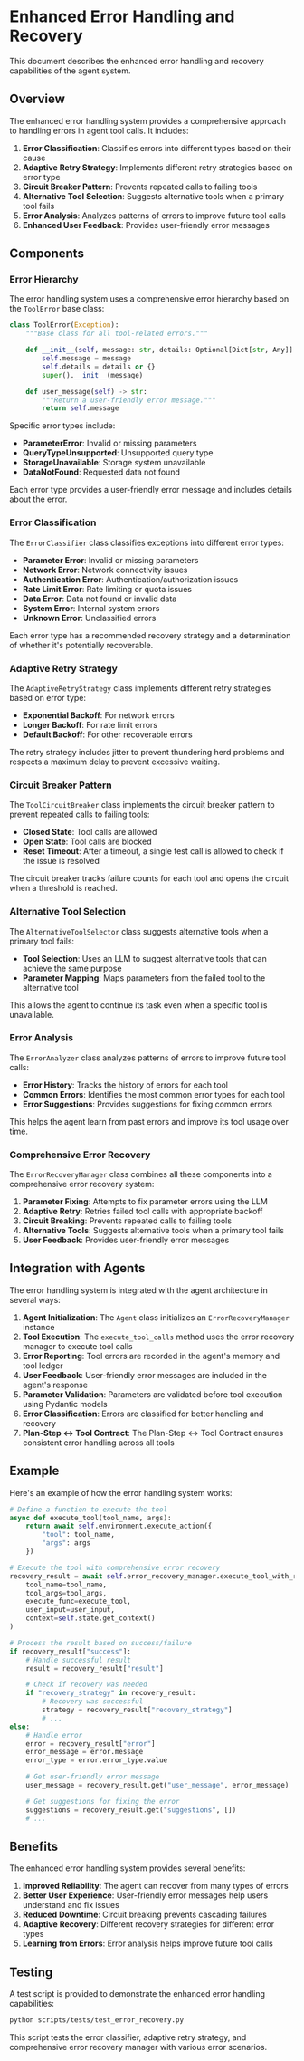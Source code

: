 # Enhanced Error Handling and Recovery

This document describes the enhanced error handling and recovery capabilities of the agent system.

## Overview

The enhanced error handling system provides a comprehensive approach to handling errors in agent tool calls. It includes:

1. **Error Classification**: Classifies errors into different types based on their cause
2. **Adaptive Retry Strategy**: Implements different retry strategies based on error type
3. **Circuit Breaker Pattern**: Prevents repeated calls to failing tools
4. **Alternative Tool Selection**: Suggests alternative tools when a primary tool fails
5. **Error Analysis**: Analyzes patterns of errors to improve future tool calls
6. **Enhanced User Feedback**: Provides user-friendly error messages

## Components

### Error Hierarchy

The error handling system uses a comprehensive error hierarchy based on the `ToolError` base class:

```python
class ToolError(Exception):
    """Base class for all tool-related errors."""

    def __init__(self, message: str, details: Optional[Dict[str, Any]] = None):
        self.message = message
        self.details = details or {}
        super().__init__(message)

    def user_message(self) -> str:
        """Return a user-friendly error message."""
        return self.message
```

Specific error types include:

- **ParameterError**: Invalid or missing parameters
- **QueryTypeUnsupported**: Unsupported query type
- **StorageUnavailable**: Storage system unavailable
- **DataNotFound**: Requested data not found

Each error type provides a user-friendly error message and includes details about the error.

### Error Classification

The `ErrorClassifier` class classifies exceptions into different error types:

- **Parameter Error**: Invalid or missing parameters
- **Network Error**: Network connectivity issues
- **Authentication Error**: Authentication/authorization issues
- **Rate Limit Error**: Rate limiting or quota issues
- **Data Error**: Data not found or invalid data
- **System Error**: Internal system errors
- **Unknown Error**: Unclassified errors

Each error type has a recommended recovery strategy and a determination of whether it's potentially recoverable.

### Adaptive Retry Strategy

The `AdaptiveRetryStrategy` class implements different retry strategies based on error type:

- **Exponential Backoff**: For network errors
- **Longer Backoff**: For rate limit errors
- **Default Backoff**: For other recoverable errors

The retry strategy includes jitter to prevent thundering herd problems and respects a maximum delay to prevent excessive waiting.

### Circuit Breaker Pattern

The `ToolCircuitBreaker` class implements the circuit breaker pattern to prevent repeated calls to failing tools:

- **Closed State**: Tool calls are allowed
- **Open State**: Tool calls are blocked
- **Reset Timeout**: After a timeout, a single test call is allowed to check if the issue is resolved

The circuit breaker tracks failure counts for each tool and opens the circuit when a threshold is reached.

### Alternative Tool Selection

The `AlternativeToolSelector` class suggests alternative tools when a primary tool fails:

- **Tool Selection**: Uses an LLM to suggest alternative tools that can achieve the same purpose
- **Parameter Mapping**: Maps parameters from the failed tool to the alternative tool

This allows the agent to continue its task even when a specific tool is unavailable.

### Error Analysis

The `ErrorAnalyzer` class analyzes patterns of errors to improve future tool calls:

- **Error History**: Tracks the history of errors for each tool
- **Common Errors**: Identifies the most common error types for each tool
- **Error Suggestions**: Provides suggestions for fixing common errors

This helps the agent learn from past errors and improve its tool usage over time.

### Comprehensive Error Recovery

The `ErrorRecoveryManager` class combines all these components into a comprehensive error recovery system:

1. **Parameter Fixing**: Attempts to fix parameter errors using the LLM
2. **Adaptive Retry**: Retries failed tool calls with appropriate backoff
3. **Circuit Breaking**: Prevents repeated calls to failing tools
4. **Alternative Tools**: Suggests alternative tools when a primary tool fails
5. **User Feedback**: Provides user-friendly error messages

## Integration with Agents

The error handling system is integrated with the agent architecture in several ways:

1. **Agent Initialization**: The `Agent` class initializes an `ErrorRecoveryManager` instance
2. **Tool Execution**: The `execute_tool_calls` method uses the error recovery manager to execute tool calls
3. **Error Reporting**: Tool errors are recorded in the agent's memory and tool ledger
4. **User Feedback**: User-friendly error messages are included in the agent's response
5. **Parameter Validation**: Parameters are validated before tool execution using Pydantic models
6. **Error Classification**: Errors are classified for better handling and recovery
7. **Plan-Step ↔ Tool Contract**: The Plan-Step ↔ Tool Contract ensures consistent error handling across all tools

## Example

Here's an example of how the error handling system works:

```python
# Define a function to execute the tool
async def execute_tool(tool_name, args):
    return await self.environment.execute_action({
        "tool": tool_name,
        "args": args
    })

# Execute the tool with comprehensive error recovery
recovery_result = await self.error_recovery_manager.execute_tool_with_recovery(
    tool_name=tool_name,
    tool_args=tool_args,
    execute_func=execute_tool,
    user_input=user_input,
    context=self.state.get_context()
)

# Process the result based on success/failure
if recovery_result["success"]:
    # Handle successful result
    result = recovery_result["result"]

    # Check if recovery was needed
    if "recovery_strategy" in recovery_result:
        # Recovery was successful
        strategy = recovery_result["recovery_strategy"]
        # ...
else:
    # Handle error
    error = recovery_result["error"]
    error_message = error.message
    error_type = error.error_type.value

    # Get user-friendly error message
    user_message = recovery_result.get("user_message", error_message)

    # Get suggestions for fixing the error
    suggestions = recovery_result.get("suggestions", [])
    # ...
```

## Benefits

The enhanced error handling system provides several benefits:

1. **Improved Reliability**: The agent can recover from many types of errors
2. **Better User Experience**: User-friendly error messages help users understand and fix issues
3. **Reduced Downtime**: Circuit breaking prevents cascading failures
4. **Adaptive Recovery**: Different recovery strategies for different error types
5. **Learning from Errors**: Error analysis helps improve future tool calls

## Testing

A test script is provided to demonstrate the enhanced error handling capabilities:

```bash
python scripts/tests/test_error_recovery.py
```

This script tests the error classifier, adaptive retry strategy, and comprehensive error recovery manager with various error scenarios.

